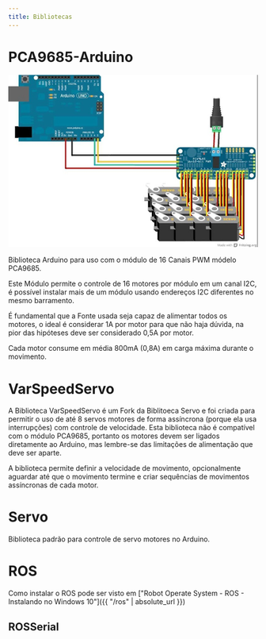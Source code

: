 ```yaml
---
title: Bibliotecas
---
```


# PCA9685-Arduino

![Módulo PCA9685](./assets/images/shields/adafruit_products_AllServos_bb-1024.jpg "Módulo PCA9685")

Biblioteca Arduino para uso com o módulo de 16 Canais PWM módelo PCA9685.

Este Módulo permite o controle de 16 motores por módulo em um canal I2C, é possível instalar mais de um módulo usando endereços I2C diferentes no mesmo barramento.

É fundamental que a Fonte usada seja capaz de alimentar todos os motores, o ideal é considerar 1A por motor para que não haja dúvida, na pior das hipóteses deve ser considerado 0,5A por motor.

Cada motor consume em média 800mA (0,8A) em carga máxima durante o movimento.


# VarSpeedServo

A Biblioteca VarSpeedServo é um Fork da Biblitoeca Servo e foi criada para permitir o uso de até 8 servos motores de forma assíncrona (porque ela usa interrupções) com controle de velocidade. Esta biblioteca não é compatível com o módulo PCA9685, portanto os motores devem ser ligados diretamente ao Arduino, mas lembre-se das limitações de alimentação que deve ser aparte.

A biblioteca permite definir a velocidade de movimento, opcionalmente aguardar até que o movimento termine e criar sequências de movimentos assíncronas de cada motor.

# Servo

Biblioteca padrão para controle de servo motores no Arduino.

# ROS

Como instalar o ROS pode ser visto em ["Robot Operate System - ROS - Instalando no Windows 10"]({{ "/ros" | absolute_url }})

## ROSSerial